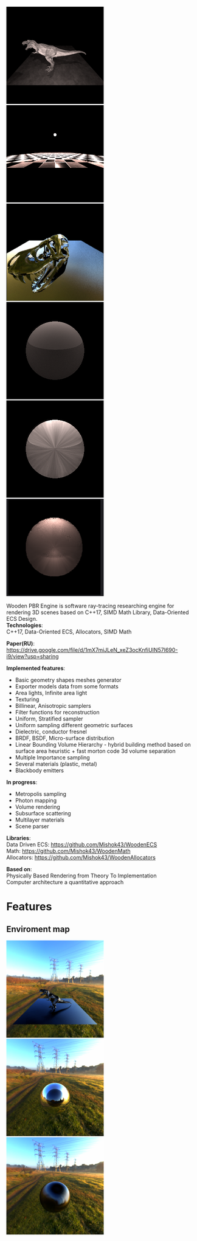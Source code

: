 <img src="https://github.com/Mishok43/WoodenPBREngine/blob/master/images/dino.PNG" width="256" height="256"><img src="https://github.com/Mishok43/WoodenPBREngine/blob/master/images/anisotropic.png" width="256" height="256"><img src="https://github.com/Mishok43/WoodenPBREngine/blob/master/images/mG-8P4TLfQU.jpg" width="256" height="256">  
<img src="https://github.com/Mishok43/WoodenPBREngine/blob/master/images/dielectric.png" width="256" height="256"><img src="https://github.com/Mishok43/WoodenPBREngine/blob/master/images/conductor.png" width="256" height="256"><img src="https://github.com/Mishok43/WoodenPBREngine/blob/master/images/StratisfiedSampler.PNG" width="256" height="256">   

Wooden PBR Engine is software ray-tracing researching engine for rendering 3D scenes based on C++17, SIMD Math Library, Data-Oriented ECS Design.  
<b>Technologies</b>:   
C++17, Data-Oriented ECS, Allocators, SIMD Math  

<b>Paper(RU)</b>:  
https://drive.google.com/file/d/1mX7miJLeN_xeZ3ocKnfiUIN57I690-i9/view?usp=sharing  

<b>Implemented features</b>:  
  - Basic geometry shapes meshes generator  
  - Exporter models data from some formats  
  - Area lights, Infinite area light  
  - Texturing  
  - Billinear, Anisotropic samplers  
  - Filter functions for reconstruction  
  - Uniform, Stratified sampler  
  - Uniform sampling different geometric surfaces  
  - Dielectric, conductor  fresnel  
  - BRDF, BSDF, Micro-surface distribution  
  - Linear Bounding Volume Hierarchy - hybrid building method based on surface area heuristic + fast morton code 3d volume separation  
  - Multiple Importance sampling  
  - Several materials (plastic, metal)  
  - Blackbody emitters  
  
<b>In progress</b>:  
  - Metropolis sampling  
  - Photon mapping  
  - Volume rendering  
  - Subsurface scattering  
  - Multilayer materials
  - Scene parser  
  
<b>Libraries</b>:  
  Data Driven ECS: https://github.com/Mishok43/WoodenECS  
  Math: https://github.com/Mishok43/WoodenMath  
  Allocators: https://github.com/Mishok43/WoodenAllocators  

<b>Based on</b>:   
  Physically Based Rendering from Theory To Implementation  
  Computer architecture a quantitative approach   

<h1> Features </h1>

<h2> Enviroment map </h2>   
<img src="https://github.com/Mishok43/WoodenPBREngine/blob/master/images/testpng.png" width="256" height="256"><img src="https://github.com/Mishok43/WoodenPBREngine/blob/master/images/ball0.png" width="256" height="256"><img src="https://github.com/Mishok43/WoodenPBREngine/blob/master/images/ball2.png" width="256" height="256">
